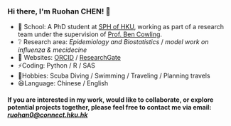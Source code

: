### Hi there, I'm Ruohan CHEN! 👋

- :school: School: A PhD student at [SPH of HKU](https://sph.hku.hk/), working as part of a research team under the supervision of [Prof. Ben Cowling](https://sph.hku.hk/en/Biography/Cowling-Benjamin-John).
- :grey_question: Research area:
  _Epidemiology and Biostatistics_
  / _model work on influenza & mecidecine_
- :page_with_curl: Websites: [ORCID](https://orcid.org/0009-0008-3739-8098) / [ResearchGate](https://www.researchgate.net/profile/Ruohan-Chen-4)
- ⚡Coding: Python / R / SAS
- 🏃Hobbies: Scuba Diving / Swimming / Traveling / Planning travels
- :laughing:Language: Chinese / English

#### If you are interested in my work, would like to collaborate, or explore potential projects together, please feel free to contact me via email: *ruohan0@connect.hku.hk*
